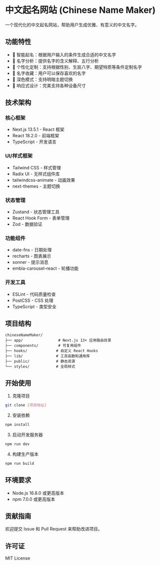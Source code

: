 # 中文起名网站 (Chinese Name Maker)

一个现代化的中文起名网站，帮助用户生成优雅、有意义的中文名字。

## 功能特性

- 🎯 智能起名：根据用户输入的条件生成合适的中文名字
- 🎨 名字分析：提供名字的含义解释、五行分析
- 📝 个性化定制：支持根据性别、生辰八字、期望特质等条件定制名字
- 💾 名字收藏：用户可以保存喜欢的名字
- 🌙 深色模式：支持明暗主题切换
- 📱 响应式设计：完美支持各种设备尺寸

## 技术架构

### 核心框架
- Next.js 13.5.1 - React 框架
- React 18.2.0 - 前端框架
- TypeScript - 开发语言

### UI/样式框架
- Tailwind CSS - 样式管理
- Radix UI - 无样式组件库
- tailwindcss-animate - 动画效果
- next-themes - 主题切换

### 状态管理
- Zustand - 状态管理工具
- React Hook Form - 表单管理
- Zod - 数据验证

### 功能组件
- date-fns - 日期处理
- recharts - 图表展示
- sonner - 提示消息
- embla-carousel-react - 轮播功能

### 开发工具
- ESLint - 代码质量检查
- PostCSS - CSS 处理
- TypeScript - 类型安全

## 项目结构
```
chineseNameMaker/
├── app/                # Next.js 13+ 应用路由目录
├── components/         # 可复用组件
├── hooks/             # 自定义 React Hooks
├── lib/               # 工具函数和通用库
├── public/            # 静态资源
└── styles/            # 全局样式
```

## 开始使用

1. 克隆项目
```bash
git clone [项目地址]
```

2. 安装依赖
```bash
npm install
```

3. 启动开发服务器
```bash
npm run dev
```

4. 构建生产版本
```bash
npm run build
```

## 环境要求
- Node.js 16.8.0 或更高版本
- npm 7.0.0 或更高版本

## 贡献指南
欢迎提交 Issue 和 Pull Request 来帮助改进项目。

## 许可证
MIT License 